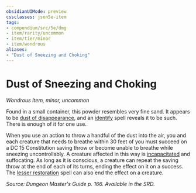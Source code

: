 ```yaml
---
obsidianUIMode: preview
cssclasses: json5e-item
tags:
- compendium/src/5e/dmg
- item/rarity/uncommon
- item/tier/minor
- item/wondrous
aliases: 
- "Dust of Sneezing and Choking"
---
```

# Dust of Sneezing and Choking
*Wondrous Item, minor, uncommon*  


Found in a small container, this powder resembles very fine sand. It appears to be [dust of disappearance](z_compendium/items/dust-of-disappearance.md), and an [identify](z_compendium/spells/identify.md) spell reveals it to be such. There is enough of it for one use.

When you use an action to throw a handful of the dust into the air, you and each creature that needs to breathe within 30 feet of you must succeed on a DC 15 Constitution saving throw or become unable to breathe while sneezing uncontrollably. A creature affected in this way is [incapacitated](z_compendium/rules/conditions.md#incapacitated) and suffocating. As long as it is conscious, a creature can repeat the saving throw at the end of each of its turns, ending the effect on it on a success. The [lesser restoration](z_compendium/spells/lesser-restoration.md) spell can also end the effect on a creature.

*Source: Dungeon Master's Guide p. 166. Available in the SRD.*